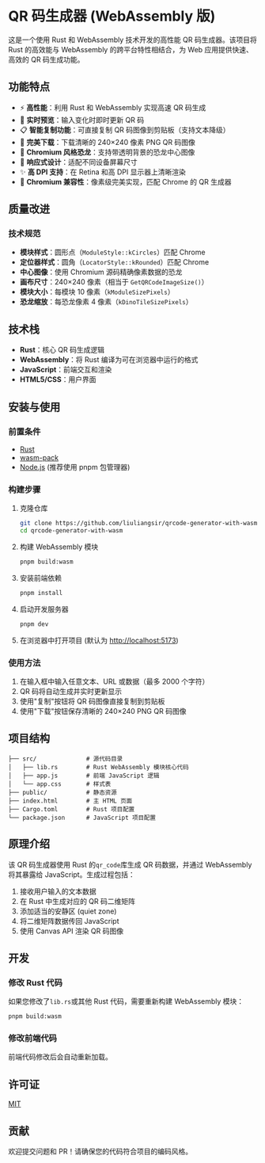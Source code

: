 # QR 码生成器 (WebAssembly 版)

这是一个使用 Rust 和 WebAssembly 技术开发的高性能 QR 码生成器。该项目将 Rust 的高效能与 WebAssembly 的跨平台特性相结合，为 Web 应用提供快速、高效的 QR 码生成功能。

## 功能特点

- ⚡️ **高性能**：利用 Rust 和 WebAssembly 实现高速 QR 码生成
- 🔄 **实时预览**：输入变化时即时更新 QR 码
- 📋 **智能复制功能**：可直接复制 QR 码图像到剪贴板（支持文本降级）
- 💾 **完美下载**：下载清晰的 240×240 像素 PNG QR 码图像
- 🦖 **Chromium 风格恐龙**：支持带透明背景的恐龙中心图像
- 📱 **响应式设计**：适配不同设备屏幕尺寸
- ✨ **高 DPI 支持**：在 Retina 和高 DPI 显示器上清晰渲染
- 🎯 **Chromium 兼容性**：像素级完美实现，匹配 Chrome 的 QR 生成器

## 质量改进

### 技术规范

- **模块样式**：圆形点（`ModuleStyle::kCircles`）匹配 Chrome
- **定位器样式**：圆角（`LocatorStyle::kRounded`）匹配 Chrome
- **中心图像**：使用 Chromium 源码精确像素数据的恐龙
- **画布尺寸**：240×240 像素（相当于 `GetQRCodeImageSize()`）
- **模块大小**：每模块 10 像素（`kModuleSizePixels`）
- **恐龙缩放**：每恐龙像素 4 像素（`kDinoTileSizePixels`）

## 技术栈

- **Rust**：核心 QR 码生成逻辑
- **WebAssembly**：将 Rust 编译为可在浏览器中运行的格式
- **JavaScript**：前端交互和渲染
- **HTML5/CSS**：用户界面

## 安装与使用

### 前置条件

- [Rust](https://www.rust-lang.org/tools/install)
- [wasm-pack](https://rustwasm.github.io/wasm-pack/installer/)
- [Node.js](https://nodejs.org/) (推荐使用 pnpm 包管理器)

### 构建步骤

1. 克隆仓库

   ```bash
   git clone https://github.com/liuliangsir/qrcode-generator-with-wasm.git
   cd qrcode-generator-with-wasm
   ```

2. 构建 WebAssembly 模块

   ```bash
   pnpm build:wasm
   ```

3. 安装前端依赖

   ```bash
   pnpm install
   ```

4. 启动开发服务器

   ```bash
   pnpm dev
   ```

5. 在浏览器中打开项目 (默认为 <http://localhost:5173>)

### 使用方法

1. 在输入框中输入任意文本、URL 或数据（最多 2000 个字符）
2. QR 码将自动生成并实时更新显示
3. 使用"复制"按钮将 QR 码图像直接复制到剪贴板
4. 使用"下载"按钮保存清晰的 240×240 PNG QR 码图像

## 项目结构

```text
├── src/              # 源代码目录
│   ├── lib.rs        # Rust WebAssembly 模块核心代码
│   ├── app.js        # 前端 JavaScript 逻辑
│   └── app.css       # 样式表
├── public/           # 静态资源
├── index.html        # 主 HTML 页面
├── Cargo.toml        # Rust 项目配置
└── package.json      # JavaScript 项目配置
```

## 原理介绍

该 QR 码生成器使用 Rust 的`qr_code`库生成 QR 码数据，并通过 WebAssembly 将其暴露给 JavaScript。生成过程包括：

1. 接收用户输入的文本数据
2. 在 Rust 中生成对应的 QR 码二维矩阵
3. 添加适当的安静区 (quiet zone)
4. 将二维矩阵数据传回 JavaScript
5. 使用 Canvas API 渲染 QR 码图像

## 开发

### 修改 Rust 代码

如果您修改了`lib.rs`或其他 Rust 代码，需要重新构建 WebAssembly 模块：

```bash
pnpm build:wasm
```

### 修改前端代码

前端代码修改后会自动重新加载。

## 许可证

[MIT](LICENSE)

## 贡献

欢迎提交问题和 PR！请确保您的代码符合项目的编码风格。
